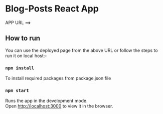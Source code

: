 # Blog-Posts React App

APP URL ==>

## How to run

You can use the deployed page from the above URL or follow the steps to run it on local host:-



### `npm install`

To install required packages from package.json file 

### `npm start`

Runs the app in the development mode.\
Open [http://localhost:3000](http://localhost:3000) to view it in the browser.

